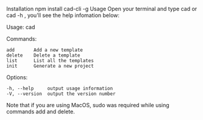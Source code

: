 Installation
npm install cad-cli -g
Usage
Open your terminal and type cad or cad -h , you'll see the help infomation below:

  Usage: cad <command>


  Commands:

    add       Add a new template
    delete    Delete a template
    list      List all the templates
    init      Generate a new project

  Options:

    -h, --help     output usage information
    -V, --version  output the version number
Note that if you are using MacOS, sudo was required while using commands add and delete.